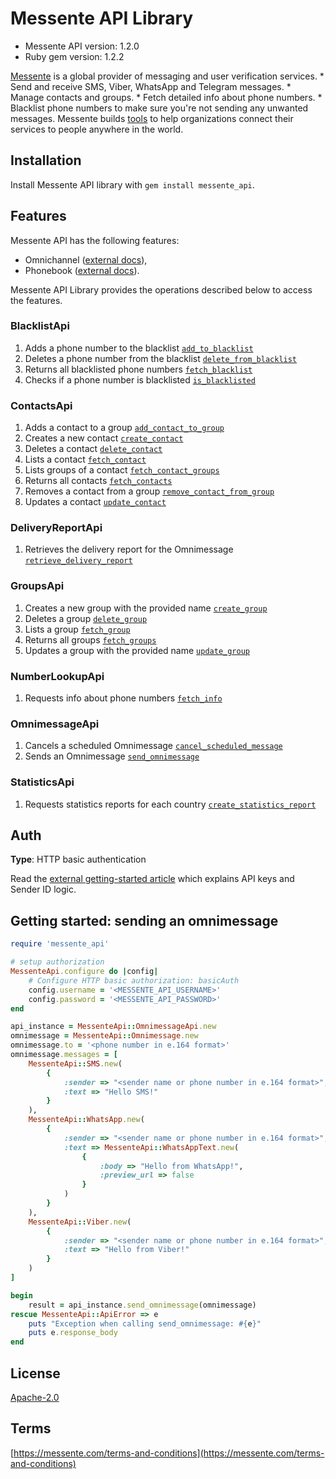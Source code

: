 # Messente API Library

- Messente API version: 1.2.0
- Ruby gem version: 1.2.2

[Messente](https://messente.com) is a global provider of messaging and user verification services.  * Send and receive SMS, Viber, WhatsApp and Telegram messages. * Manage contacts and groups. * Fetch detailed info about phone numbers. * Blacklist phone numbers to make sure you&#39;re not sending any unwanted messages.  Messente builds [tools](https://messente.com/documentation) to help organizations connect their services to people anywhere in the world.

## Installation

Install Messente API library with `gem install messente_api`.

## Features

Messente API has the following features:

- Omnichannel ([external docs](https://messente.com/documentation/omnichannel-api)),
- Phonebook ([external docs](https://messente.com/documentation/phonebook-api)).

Messente API Library provides the operations described below to access the features.

### BlacklistApi

1. Adds a phone number to the blacklist [`add_to_blacklist`](docs/BlacklistApi.md#add_to_blacklist)
1. Deletes a phone number from the blacklist [`delete_from_blacklist`](docs/BlacklistApi.md#delete_from_blacklist)
1. Returns all blacklisted phone numbers [`fetch_blacklist`](docs/BlacklistApi.md#fetch_blacklist)
1. Checks if a phone number is blacklisted [`is_blacklisted`](docs/BlacklistApi.md#is_blacklisted)

### ContactsApi

1. Adds a contact to a group [`add_contact_to_group`](docs/ContactsApi.md#add_contact_to_group)
1. Creates a new contact [`create_contact`](docs/ContactsApi.md#create_contact)
1. Deletes a contact [`delete_contact`](docs/ContactsApi.md#delete_contact)
1. Lists a contact [`fetch_contact`](docs/ContactsApi.md#fetch_contact)
1. Lists groups of a contact [`fetch_contact_groups`](docs/ContactsApi.md#fetch_contact_groups)
1. Returns all contacts [`fetch_contacts`](docs/ContactsApi.md#fetch_contacts)
1. Removes a contact from a group [`remove_contact_from_group`](docs/ContactsApi.md#remove_contact_from_group)
1. Updates a contact [`update_contact`](docs/ContactsApi.md#update_contact)

### DeliveryReportApi

1. Retrieves the delivery report for the Omnimessage [`retrieve_delivery_report`](docs/DeliveryReportApi.md#retrieve_delivery_report)

### GroupsApi

1. Creates a new group with the provided name [`create_group`](docs/GroupsApi.md#create_group)
1. Deletes a group [`delete_group`](docs/GroupsApi.md#delete_group)
1. Lists a group [`fetch_group`](docs/GroupsApi.md#fetch_group)
1. Returns all groups [`fetch_groups`](docs/GroupsApi.md#fetch_groups)
1. Updates a group with the provided name [`update_group`](docs/GroupsApi.md#update_group)

### NumberLookupApi

1. Requests info about phone numbers [`fetch_info`](docs/NumberLookupApi.md#fetch_info)

### OmnimessageApi

1. Cancels a scheduled Omnimessage [`cancel_scheduled_message`](docs/OmnimessageApi.md#cancel_scheduled_message)
1. Sends an Omnimessage [`send_omnimessage`](docs/OmnimessageApi.md#send_omnimessage)

### StatisticsApi

1. Requests statistics reports for each country [`create_statistics_report`](docs/StatisticsApi.md#create_statistics_report)

## Auth

**Type**: HTTP basic authentication

Read the [external getting-started article](https://messente.com/documentation/getting-started) which explains API keys and Sender ID logic.

## Getting started: sending an omnimessage

```ruby
require 'messente_api'

# setup authorization
MessenteApi.configure do |config|
    # Configure HTTP basic authorization: basicAuth
    config.username = '<MESSENTE_API_USERNAME>'
    config.password = '<MESSENTE_API_PASSWORD>'
end

api_instance = MessenteApi::OmnimessageApi.new
omnimessage = MessenteApi::Omnimessage.new
omnimessage.to = '<phone number in e.164 format>'
omnimessage.messages = [
    MessenteApi::SMS.new(
        {
            :sender => "<sender name or phone number in e.164 format>",
            :text => "Hello SMS!"
        }
    ),
    MessenteApi::WhatsApp.new(
        {
            :sender => "<sender name or phone number in e.164 format>",
            :text => MessenteApi::WhatsAppText.new(
                {
                    :body => "Hello from WhatsApp!",
                    :preview_url => false
                }
            )
        }
    ),
    MessenteApi::Viber.new(
        {
            :sender => "<sender name or phone number in e.164 format>",
            :text => "Hello from Viber!"
        }
    )
]

begin
    result = api_instance.send_omnimessage(omnimessage)
rescue MessenteApi::ApiError => e
    puts "Exception when calling send_omnimessage: #{e}"
    puts e.response_body
end

```

## License

[Apache-2.0](http://www.apache.org/licenses/LICENSE-2.0.html)

## Terms

[https://messente.com/terms-and-conditions](https://messente.com/terms-and-conditions)
